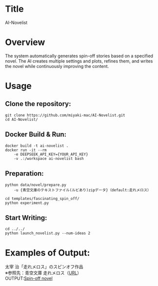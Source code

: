 # Title
AI-Novelist

# Overview
The system automatically generates spin-off stories based on a specified novel.
The AI creates multiple settings and plots, refines them, and writes the novel while continuously improving the content.

# Usage
## Clone the repository:
```
git clone https://github.com/miyaki-mac/AI-Novelist.git
cd AI-Novelist/
```
## Docker Build & Run:
```
docker build -t ai-novelist . 
docker run -it --rm 
    -e DEEPSEEK_API_KEY={YOUR_API_KEY} 
    -v .:/workspace ai-novelist bash
```

## Preparation:
```
python data/novel/prepare.py
    -u {青空文庫のテキストファイル(ルビあり)zipデータ}（default:走れメロス）

cd templates/fascinating_spin_off/
python experiment.py 
```

## Start Writing:
```
cd ../../
python launch_novelist.py --num-ideas 2
```

# Examples of Output:
太宰 治「走れメロス」のスピンオフ作品  
※参照先：青空文庫 走れメロス（[URL](https://www.aozora.gr.jp/cards/000035/card1567.html#download)）  
OUTPUT:[Spin-off novel](examples/走れメロス_Spin-off.pdf)
